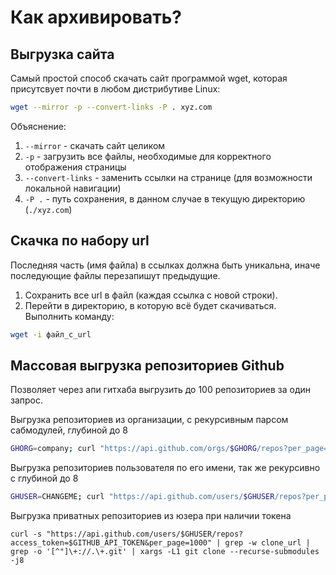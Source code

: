 # Как архивировать?

## Выгрузка сайта

Самый простой способ скачать сайт программой wget, которая присутсвует почти
в любом дистрибутиве Linux:

```sh
wget --mirror -p --convert-links -P . xyz.com
```

Объяснение:

1. `--mirror` - скачать сайт целиком
2. `-p` - загрузить все файлы, необходимые для корректного отображения страницы
3. `--convert-links` - заменить ссылки на странице (для возможности локальной навигации)
3. `-P .` - путь сохранения, в данном случае в текущую директорию (`./xyz.com`)

## Скачка по набору url

Последняя часть (имя файла) в ссылках должна быть уникальна, иначе последующие файлы перезапишут предыдущие.

1. Сохранить все url в файл (каждая ссылка с новой строки).
2. Перейти в директорию, в которую всё будет скачиваться. Выполнить команду:
```sh
wget -i файл_с_url
```

## Массовая выгрузка репозиториев Github

Позволяет через апи гитхаба выгрузить до 100 репозиториев за один запрос.

Выгрузка репозиториев из организации, с рекурсивным парсом сабмодулей, глубиной до 8
```sh
GHORG=company; curl "https://api.github.com/orgs/$GHORG/repos?per_page=100" | grep -o 'git@[^"]*' | xargs -L1 git clone --recurse-submodules -j8
```

Выгрузка репозиториев пользователя по его имени, так же рекурсивно с глубиной до 8
```sh
GHUSER=CHANGEME; curl "https://api.github.com/users/$GHUSER/repos?per_page=100" | grep -o 'git@[^"]*' | xargs -L1 git clone --recurse-submodules -j8
```

Выгрузка приватных репозиториев из юзера при наличии токена
```
curl -s "https://api.github.com/users/$GHUSER/repos?access_token=$GITHUB_API_TOKEN&per_page=1000" | grep -w clone_url | grep -o '[^"]\+://.\+.git' | xargs -L1 git clone --recurse-submodules -j8
```
